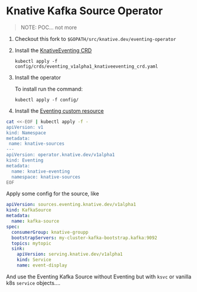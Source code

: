 # Knative Kafka Source Operator

>NOTE: POC... not more

1. Checkout this fork to `$GOPATH/src/knative.dev/eventing-operator`

1. Install the
   [KnativeEventing CRD](config/crds/eventing_v1alpha1_knativeeventing_crd.yaml)

   ```
   kubectl apply -f config/crds/eventing_v1alpha1_knativeeventing_crd.yaml
   ```

1. Install the operator

   To install run the command:

   ```
   kubectl apply -f config/
   ```

1. Install the
   [Eventing custom resource](#the-eventing-custom-resource)

```sh
cat <<-EOF | kubectl apply -f -
apiVersion: v1
kind: Namespace
metadata:
 name: knative-sources
---
apiVersion: operator.knative.dev/v1alpha1
kind: Eventing
metadata:
  name: knative-eventing
  namespace: knative-sources
EOF
```

Apply some config for the source, like

```yaml
apiVersion: sources.eventing.knative.dev/v1alpha1
kind: KafkaSource
metadata:
  name: kafka-source
spec:
  consumerGroup: knative-groupp
  bootstrapServers: my-cluster-kafka-bootstrap.kafka:9092
  topics: mytopic
  sink:
    apiVersion: serving.knative.dev/v1alpha1
    kind: Service
    name: event-display
```

And use the Eventing Kafka Source without Eventing but with `ksvc` or vanilla k8s `service` objects....

